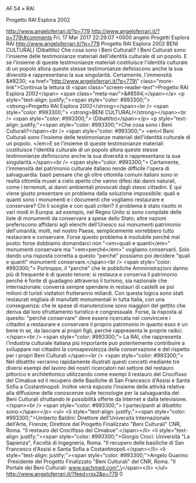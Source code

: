 AF.54 » RAI

Progetto RAI Esplora 2002

http://www.angeloferrari.it/?p=779 http://www.angeloferrari.it/?p=779\#comments Fri, 17 Mar 2017 22:29:07 +0000 angelo Progetti Esplora RAI http://www.angeloferrari.it/?p=779 Progetto RAI Esplora 2002 BENI CULTURALI (Dibattito) Che cosa sono i Beni Culturali? I Beni Culturali sono l'insieme delle testimonianze materiali dell'identità culturale di un popolo. E se l'insieme di queste testimonianze materiali costituisce l'identità culturale di un popolo allora queste stesse testimonianze definiscono anche la sua diversità e rappresentano la sua singolarità. Certamente, l'immensità &\#8230; \<a href=\"http://www.angeloferrari.it/?p=779\" class=\"more-link\"\>Continua la lettura di \<span class=\"screen-reader-text\"\>Progetto RAI Esplora 2002\</span\> \<span class=\"meta-nav\"\>&\#8594;\</span\>\</a\> \<p style=\"text-align: justify;\"\>\<span style=\"color: \#993300;\"\>\<strong\>Progetto RAI Esplora 2002\</strong\>\</span\>\<br /\> \<span style=\"color: \#993300;\"\> \<strong\>BENI CULTURALI\</strong\>\</span\>\<br /\> \<span style=\"color: \#993300;\"\> (Dibattito)\</span\>\</p\> \<p style=\"text-align: justify;\"\>\<span style=\"color: \#993300;\"\>Che cosa sono i Beni Culturali?\</span\>\<br /\> \<span style=\"color: \#993300;\"\> \<em\>I Beni Culturali sono l'insieme delle testimonianze materiali dell'identità culturale di un popolo. \</em\>E se l'insieme di queste testimonianze materiali costituisce l'identità culturale di un popolo allora queste stesse testimonianze definiscono anche la sua diversità e rappresentano la sua singolarità.\</span\>\<br /\> \<span style=\"color: \#993300;\"\> Certamente, l'immensità del patrimonio culturale italiano rende difficile l'opera di salvaguardia: basti pensare che gli oltre ottomila comuni italiani sono in realtà ottomila musei a cielo aperto che vanno difesi dai danni naturali, come i terremoti, ai danni ambientali provocati dagli stessi cittadini. E qui viene giusto presentare un problema dalla soluzione impossibile: quali e quanti sono i monumenti e i documenti che vogliamo restaurare e conservare? Chi li sceglie e con quali criteri? Il problema è stato risolto in vari modi in Europa: ad esempio, nel Regno Unito si sono compilate delle liste di monumenti da conservare a spese dello Stato; altre nazioni preferiscono affidarsi agli elenchi dell'Unesco sui monumenti patrimonio dell'umanità; molti, nel nostro Paese, semplicemente vorrebbero tutto restaurare e conservare. Forse questo problema è insolubile perché mal posto: forse dobbiamo domandarci non "\<em\>quali e quanti\</em\>" monumenti conservare ma "\<em\>perché\</em\>" vogliamo conservarli. Solo dando una risposta corretta a questo "perché" possiamo poi decidere "quali e quanti" monumenti conservare.\</span\>\<br /\> \<span style=\"color: \#993300;\"\> Purtroppo, il "perché" che le pubbliche Amministrazioni danno più di frequente è di questo tenore: si restaura e conserva il patrimonio perché è fonte di guadagno attraverso il turismo, sia nazionale che internazionale: converrà sempre spendere in restauri di castelli se poi milioni di turisti visitatori frutteranno miliardi. Con questa logica sono stati restaurati migliaia di manufatti monumentali in tutta Italia, con una conseguenza: che le spese di manutenzione sono maggiori del gettito che deriva dal loro sfruttamento turistico e congressuale. Forse, la risposta al quesito: "perché conservare" deve essere ricercata nel convincere i cittadini a restaurare e conservare il proprio patrimonio in quanto esso è un bene in se, da lasciare ai propri figli, perché rappresenta le proprie radici.\</span\>\<br /\> \<span style=\"color: \#993300;\"\> La RAI, che rappresenta l'industria culturale italiana più importante può potentemente contribuire a sviluppare nei cittadini la consapevolezza della conservazione e del rispetto per i propri Beni Culturali.\</span\>\<br /\> \<span style=\"color: \#993300;\"\> Nel dibattito verranno rapidamente illustrati questi concetti mediante tre diversi esempi del lavoro dei nostri ricercatori nel settore del restauro pittorico e architettonico utilizzando come esempi il restauro del Crocifisso del Cimabue ed il recupero delle Basiliche di San Francesco d'Assisi e Santa Sofia a Costantinopoli. Inoltre verrà esposto l'insieme delle attività relative alla diffusione delle conoscenze sulle tecnologie per la salvaguardia dei Beni Culturali sfruttando le possibilità offerte da Internet e dalla televisione.\</span\>\<br /\> \<span style=\"color: \#993300;\"\> I partecipanti al dibattito sono:\</span\>\</p\> \<ul\> \<li style=\"text-align: justify;\"\>\<span style=\"color: \#993300;\"\>Umberto Baldini: Direttore dell'Università Internazionale dell'Arte, Firenze; Direttore del Progetto Finalizzato "Beni Culturali" CNR, Roma. "Il restauro del Crocifisso del Cimabue".\</span\>\</li\> \<li style=\"text-align: justify;\"\>\<span style=\"color: \#993300;\"\>Giorgio Croci: Università "La Sapienza", Facoltà di Ingegneria, Roma. "Il recupero delle basiliche di San Francesco d'Assisi e Santa Sofia a Costantinopoli.\</span\>\</li\> \<li style=\"text-align: justify;\"\>\<span style=\"color: \#993300;\"\>Angelo Guarino:  Presidente del Progetto Finalizzato "Beni Culturali" del CNR, Roma. "Il Portale dei Beni Culturali: www.eachmed.com".\</span\>\</li\> \</ul\> http://www.angeloferrari.it/?feed=rss2&p=779 0
